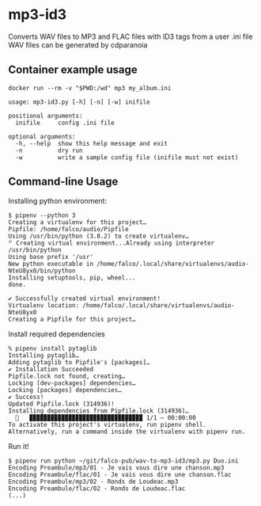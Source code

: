 # mp3-id3
Converts WAV files to MP3 and FLAC files with ID3 tags from a user .ini file
WAV files can be generated by cdparanoia

## Container example usage
    docker run --rm -v "$PWD:/wd" mp3 my_album.ini

```shell
usage: mp3-id3.py [-h] [-n] [-w] inifile

positional arguments:
  inifile     config .ini file

optional arguments:
  -h, --help  show this help message and exit
  -n          dry run
  -w          write a sample config file (inifile must not exist)
```

## Command-line Usage
Installing python environment:
```
$ pipenv --python 3
Creating a virtualenv for this project…
Pipfile: /home/falco/audio/Pipfile
Using /usr/bin/python (3.8.2) to create virtualenv…
⠋ Creating virtual environment...Already using interpreter /usr/bin/python
Using base prefix '/usr'
New python executable in /home/falco/.local/share/virtualenvs/audio-NteU8yx0/bin/python
Installing setuptools, pip, wheel...
done.

✔ Successfully created virtual environment! 
Virtualenv location: /home/falco/.local/share/virtualenvs/audio-NteU8yx0
Creating a Pipfile for this project…
```
Install required dependencies
```
% pipenv install pytaglib
Installing pytaglib…
Adding pytaglib to Pipfile's [packages]…
✔ Installation Succeeded 
Pipfile.lock not found, creating…
Locking [dev-packages] dependencies…
Locking [packages] dependencies…
✔ Success! 
Updated Pipfile.lock (314936)!
Installing dependencies from Pipfile.lock (314936)…
  🐍   ▉▉▉▉▉▉▉▉▉▉▉▉▉▉▉▉▉▉▉▉▉▉▉▉▉▉▉▉▉▉▉▉ 1/1 — 00:00:00
To activate this project's virtualenv, run pipenv shell.
Alternatively, run a command inside the virtualenv with pipenv run.
```
Run it!
```
$ pipenv run python ~/git/falco-pub/wav-to-mp3-id3/mp3.py Duo.ini
Encoding Preambule/mp3/01 - Je vais vous dire une chanson.mp3
Encoding Preambule/flac/01 - Je vais vous dire une chanson.flac
Encoding Preambule/mp3/02 - Ronds de Loudeac.mp3
Encoding Preambule/flac/02 - Ronds de Loudeac.flac
(...)
```


